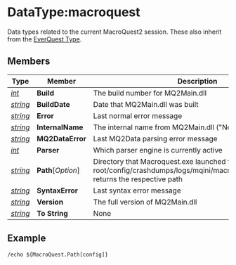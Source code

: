 # DataType:macroquest

Data types related to the current MacroQuest2 session.  These also inherit from the [EverQuest Type](datatype-everquest.md).

## Members

| **Type**                           | **Member**        | **Description**                                                                                                                                   |
| ---------------------------------- | ----------------- | ------------------------------------------------------------------------------------------------------------------------------------------------- |
| [_int_](datatype-int.md)           | **Build**         | The build number for MQ2Main.dll                                                                                                                  |
| [_string_](datatype-string.md)     | **BuildDate**     | Date that MQ2Main.dll was built                                                                                                                   |
| [_string_](datatype-string.md)     | **Error**         | Last normal error message                                                                                                                         |
| [_string_](datatype-string.md)     | **InternalName**  | The internal name from MQ2Main.dll ("Next")                                                                                                       |
| [_string_](datatype-string.md)     | **MQ2DataError**  | Last MQ2Data parsing error message                                                                                                                |
| [_int_](datatype-int.md)           | **Parser**        | Which parser engine is currently active                                                                                                           |
| [_string_](datatype-string.md)     | **Path**[_Option_] | Directory that Macroquest.exe launched from.  When passed root/config/crashdumps/logs/mqini/macros/plugins/resources, returns the respective path |
| [_string_](datatype-string.md)     | **SyntaxError**   | Last syntax error message                                                                                                                         |
| [_string_](datatype-string.md)     | **Version**       | The full version of MQ2Main.dll                                                                                                                   |
| [_string_](datatype-string.md)     | **To String**     | None                                                                                                                                              |

## Example

`/echo ${MacroQuest.Path[config]}`
